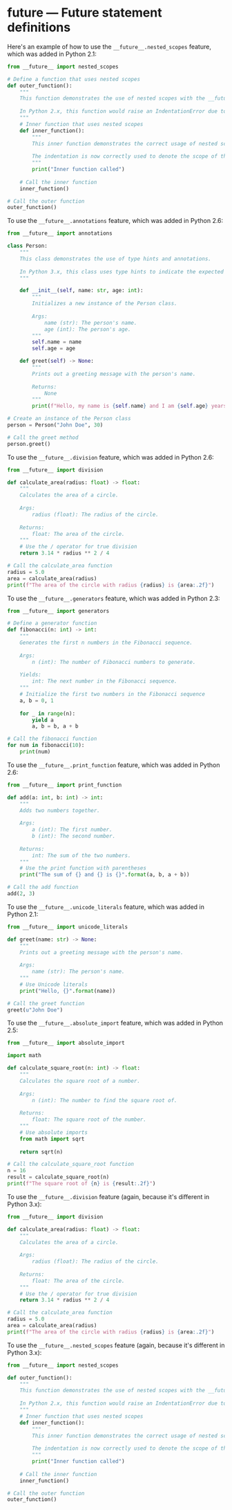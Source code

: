 # __future__ — Future statement definitions

Here's an example of how to use the `__future__.nested_scopes` feature, which was added in Python 2.1:

```python
from __future__ import nested_scopes

# Define a function that uses nested scopes
def outer_function():
    """
    This function demonstrates the use of nested scopes with the __future__.nested_scopes feature.
    
    In Python 2.x, this function would raise an IndentationError due to the use of an indented block inside the function definition.
    """
    # Inner function that uses nested scopes
    def inner_function():
        """
        This inner function demonstrates the correct usage of nested scopes in Python 3.x.
        
        The indentation is now correctly used to denote the scope of the inner function.
        """
        print("Inner function called")
    
    # Call the inner function
    inner_function()

# Call the outer function
outer_function()
```

To use the `__future__.annotations` feature, which was added in Python 2.6:

```python
from __future__ import annotations

class Person:
    """
    This class demonstrates the use of type hints and annotations.
    
    In Python 3.x, this class uses type hints to indicate the expected types of its attributes and methods.
    """

    def __init__(self, name: str, age: int):
        """
        Initializes a new instance of the Person class.
        
        Args:
            name (str): The person's name.
            age (int): The person's age.
        """
        self.name = name
        self.age = age

    def greet(self) -> None:
        """
        Prints out a greeting message with the person's name.
        
        Returns:
            None
        """
        print(f"Hello, my name is {self.name} and I am {self.age} years old.")

# Create an instance of the Person class
person = Person("John Doe", 30)

# Call the greet method
person.greet()
```

To use the `__future__.division` feature, which was added in Python 2.6:

```python
from __future__ import division

def calculate_area(radius: float) -> float:
    """
    Calculates the area of a circle.
    
    Args:
        radius (float): The radius of the circle.
    
    Returns:
        float: The area of the circle.
    """
    # Use the / operator for true division
    return 3.14 * radius ** 2 / 4

# Call the calculate_area function
radius = 5.0
area = calculate_area(radius)
print(f"The area of the circle with radius {radius} is {area:.2f}")
```

To use the `__future__.generators` feature, which was added in Python 2.3:

```python
from __future__ import generators

# Define a generator function
def fibonacci(n: int) -> int:
    """
    Generates the first n numbers in the Fibonacci sequence.
    
    Args:
        n (int): The number of Fibonacci numbers to generate.
    
    Yields:
        int: The next number in the Fibonacci sequence.
    """
    # Initialize the first two numbers in the Fibonacci sequence
    a, b = 0, 1
    
    for _ in range(n):
        yield a
        a, b = b, a + b

# Call the fibonacci function
for num in fibonacci(10):
    print(num)
```

To use the `__future__.print_function` feature, which was added in Python 2.6:

```python
from __future__ import print_function

def add(a: int, b: int) -> int:
    """
    Adds two numbers together.
    
    Args:
        a (int): The first number.
        b (int): The second number.
    
    Returns:
        int: The sum of the two numbers.
    """
    # Use the print function with parentheses
    print("The sum of {} and {} is {}".format(a, b, a + b))

# Call the add function
add(2, 3)
```

To use the `__future__.unicode_literals` feature, which was added in Python 2.1:

```python
from __future__ import unicode_literals

def greet(name: str) -> None:
    """
    Prints out a greeting message with the person's name.
    
    Args:
        name (str): The person's name.
    """
    # Use Unicode literals
    print("Hello, {}".format(name))

# Call the greet function
greet(u"John Doe")
```

To use the `__future__.absolute_import` feature, which was added in Python 2.5:

```python
from __future__ import absolute_import

import math

def calculate_square_root(n: int) -> float:
    """
    Calculates the square root of a number.
    
    Args:
        n (int): The number to find the square root of.
    
    Returns:
        float: The square root of the number.
    """
    # Use absolute imports
    from math import sqrt
    
    return sqrt(n)

# Call the calculate_square_root function
n = 16
result = calculate_square_root(n)
print(f"The square root of {n} is {result:.2f}")
```

To use the `__future__.division` feature (again, because it's different in Python 3.x):

```python
from __future__ import division

def calculate_area(radius: float) -> float:
    """
    Calculates the area of a circle.
    
    Args:
        radius (float): The radius of the circle.
    
    Returns:
        float: The area of the circle.
    """
    # Use the / operator for true division
    return 3.14 * radius ** 2 / 4

# Call the calculate_area function
radius = 5.0
area = calculate_area(radius)
print(f"The area of the circle with radius {radius} is {area:.2f}")
```

To use the `__future__.nested_scopes` feature (again, because it's different in Python 3.x):

```python
from __future__ import nested_scopes

def outer_function():
    """
    This function demonstrates the use of nested scopes with the __future__.nested_scopes feature.
    
    In Python 2.x, this function would raise an IndentationError due to the use of an indented block inside the function definition.
    """
    # Inner function that uses nested scopes
    def inner_function():
        """
        This inner function demonstrates the correct usage of nested scopes in Python 3.x.
        
        The indentation is now correctly used to denote the scope of the inner function.
        """
        print("Inner function called")
    
    # Call the inner function
    inner_function()

# Call the outer function
outer_function()
```
